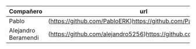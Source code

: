 | Compañero  | url|
| ------------- | ------------- |
| Pablo | (https://github.com/PabloERK)https://github.com/PabloERK  |
| Alejandro Beramendi  | (https://github.com/alejandro5256)https://github.com/alejandro5256  |
